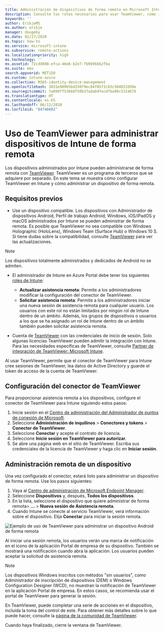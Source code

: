 ```yaml
---
title: Administración de dispositivos de forma remota en Microsoft Intune - Azure | Microsoft Docs
description: Consulte los roles necesarios para usar TeamViewer, cómo instalar el conector de TeamViewer y una guía paso a paso para administrar dispositivos de forma remota usando Microsoft Intune en Azure Portal
keywords: ''
author: ErikjeMS
ms.author: erikje
manager: dougeby
ms.date: 02/27/2020
ms.topic: how-to
ms.service: microsoft-intune
ms.subservice: remote-actions
ms.localizationpriority: high
ms.technology: ''
ms.assetid: 72cdd888-efca-46e6-b2e7-fb9696bb2fba
ms.suite: ems
search.appverid: MET150
ms.custom: intune-azure
ms.collection: M365-identity-device-management
ms.openlocfilehash: 3031e909b5bd330f9ec84f05f2c83c504022d50e
ms.sourcegitcommit: 7a099ff53668f50b37adab97ecd7ba98c5324676
ms.translationtype: HT
ms.contentlocale: es-ES
ms.lasthandoff: 06/12/2020
ms.locfileid: "84746602"
---
```

# <a name="use-teamviewer-to-remotely-administer-intune-devices"></a>Uso de TeamViewer para administrar dispositivos de Intune de forma remota

Los dispositivos administrados por Intune pueden administrarse de forma remota con [TeamViewer](https://www.teamviewer.com). TeamViewer es un programa de terceros que se adquiere por separado. En este tema se muestra cómo configurar TeamViewer en Intune y cómo administrar un dispositivo de forma remota. 

## <a name="prerequisites"></a>Requisitos previos

- Use un dispositivo compatible. Los dispositivos con Administrador de dispositivos Android, Perfil de trabajo Android, Windows, iOS/iPadOS y macOS administrados por Intune se pueden administrar de forma remota. Es posible que TeamViewer no sea compatible con Windows Holographic (HoloLens), Windows Team (Surface Hub) o Windows 10 S. Si tiene dudas sobre la compatibilidad, consulte [TeamViewer](https://www.teamviewer.com) para ver las actualizaciones.

> [!NOTE]
> Los dispositivos totalmente administrados y dedicados de Android no se admiten.

- El administrador de Intune en Azure Portal debe tener los siguientes [roles de Intune](../fundamentals/role-based-access-control.md):  

  - **Actualizar asistencia remota**: Permite a los administradores modificar la configuración del conector de TeamViewer.
  - **Solicitar asistencia remota**: Permite a los administradores iniciar una nueva sesión de asistencia remota para cualquier usuario. Los usuarios con este rol no están limitados por ningún rol de Intune dentro de un ámbito. Además, los grupos de dispositivos o usuarios a los que se ha asignado un rol de Intune dentro de un ámbito también pueden solicitar asistencia remota. 

- Cuenta de [TeamViewer](https://www.teamviewer.com) con las credenciales de inicio de sesión. Solo algunas licencias TeamViewer pueden admitir la integración con Intune. Para las necesidades específicas de TeamViewer, consulte [Partner de integración de TeamViewer: Microsoft Intune](https://www.teamviewer.com/integrations/microsoft-intune/).

Al usar TeamViewer, permite que el conector de TeamViewer para Intune cree sesiones de TeamViewer, lea datos de Active Directory y guarde el token de acceso de la cuenta de TeamViewer.

## <a name="configure-the-teamviewer-connector"></a>Configuración del conector de TeamViewer

Para proporcionar asistencia remota a los dispositivos, configure el conector de TeamViewer para Intune siguiendo estos pasos:

1. Inicie sesión en el [Centro de administración del Administrador de puntos de conexión de Microsoft](https://go.microsoft.com/fwlink/?linkid=2109431).
2. Seleccione **Administración de inquilinos** > **Conectores y tokens** > **Conector de TeamViewer**.
3. Seleccione **Conectar** y acepte el contrato de licencia.
4. Seleccione **Inicie sesión en TeamViewer para autorizar**.
5. Se abre una página web en el sitio de TeamViewer. Escriba sus credenciales de la licencia de TeamViewer y haga clic en **Iniciar sesión**.

## <a name="remotely-administer-a-device"></a>Administración remota de un dispositivo

Una vez configurado el conector, estará listo para administrar un dispositivo de forma remota. Use los pasos siguientes: 

1. Vaya al [Centro de administración de Microsoft Endpoint Manager](https://go.microsoft.com/fwlink/?linkid=2109431).
2. Seleccione **Dispositivos** y, después, **Todos los dispositivos**.
3. En la lista, seleccione el dispositivo que quiere administrar de forma remota> **...**  > **Nueva sesión de Asistencia remota**.
4. Cuando Intune se conecte al servicio TeamViewer, verá información sobre el dispositivo. Elija **Conectar** para iniciar la sesión remota.

![Ejemplo de uso de TeamViewer para administrar un dispositivo Android de forma remota](./media/teamviewer-support/android-teamviewer.png)

Al iniciar una sesión remota, los usuarios verán una marca de notificación en el icono de la aplicación Portal de empresa de su dispositivo. También se mostrará una notificación cuando abra la aplicación. Los usuarios pueden aceptar la solicitud de asistencia remota.

> [!NOTE]
> Los dispositivos Windows inscritos con métodos "sin usuarios", como Administrador de inscripción de dispositivos (DEM) o Windows Configuration Designer (WCD), no muestran la notificación de TeamViewer en la aplicación Portal de empresa. En estos casos, se recomienda usar el portal de TeamViewer para generar la sesión.

En TeamViewer, puede completar una serie de acciones en el dispositivo, incluida la toma del control de este. Para obtener más detalles sobre lo que puede hacer, consulte la [página de la comunidad de TeamViewer](https://community.teamviewer.com/).

Cuando haya finalizado, cierre la ventana de TeamViewer.
